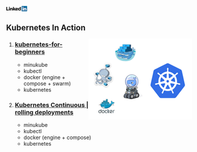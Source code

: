 [![LinkedIn](https://github.com/vivekyad4v/public-images/raw/master/generic/LinkedIn-vivekyad4v.png)](https://www.linkedin.com/in/vivekyad4v/)

## Kubernetes In Action

<a href="https://github.com/vivekyad4v?tab=followers"><img align="right" width="280" height="220" src="https://github.com/vivekyad4v/public-images/raw/master/generic/docker-vs-k8s.png" /></a>

1. ### [kubernetes-for-beginners](https://github.com/vivekyad4v/kubernetes/tree/master/kubernetes-for-beginners "Heading link")
   * minukube
   * kubectl
   * docker (engine + compose + swarm)
   * kubernetes
  
2. ### [Kubernetes Continuous | rolling deployments](https://github.com/vivekyad4v/kubernetes/tree/master/kubernetes-for-beginners "Heading link")
   * minukube
   * kubectl
   * docker (engine + compose)
   * kubernetes

